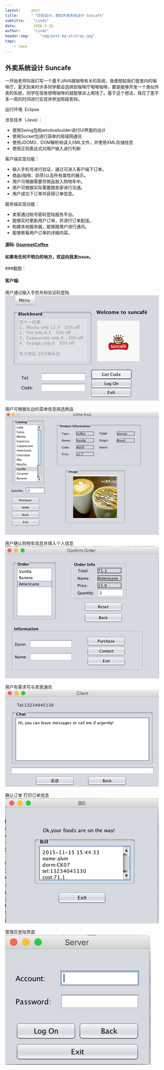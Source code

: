 ```yaml
---
layout:     post
title:      "「实验设计」类似外卖系统设计 Suncafe"
subtitle:    "Lindz"
date:        2016-2-16
author:      "Lindz"
header-img:     "img/post-bg-alitrip.jpg"
tags:
	- Java
---
```


## 外卖系统设计 Suncafe  
一开始老师叫我们写一个基于JAVA跟咖啡有关的系统，我便想起我们食堂内的咖啡厅，夏天到来时许多同学都会选择到咖啡厅喝喝咖啡，要是能够开发一个类似外卖的系统，同学在宿舍想喝咖啡的就能够派上用场了。基于这个想法，我花了差不多一周的时间进行实现并参加班级答辩。  

运行环境: Eclipse

涉及技术（Java）：

* 使用Swing包和windowbuilder进行UI界面的设计
* 使用Socket包进行简单的局域网通讯
* 使用JDOM2、DOM解析和读入XML文件，并使用XML存储信息
* 使用正则表达式对用户输入进行判断  

客户端实现功能：

* 输入手机号进行验证，通过可进入客户端下订单。
* 商品(咖啡、奶茶)以及所有属性的展示。
* 用户可根据需要将商品放入购物车中。
* 用户可根据实际需要跟卖家进行沟通。
* 用户成功下订单并获得订单信息。 

服务端实现功能：

* 卖家通过帐号密码登陆服务平台。
* 能够实时更新用户订单，并进行订单配送。
* 构建本地服务器，能够跟用户进行通讯。
* 能够察看用户订单的详细内容。

#### 源码: [GourmetCoffee](https://github.com/happylindz/TakeawaySystem-design/)
#### 如果有任何不明白的地方，欢迎向我发issue。  

###截图： 

#### 客户端:
用户通过输入手机号和验证码登陆
![img](https://raw.githubusercontent.com/happylindz/TakeawaySystem-design/master/ShotScreen/1.png) 


用户可根据左边的菜单信息挑选商品
![img](https://raw.githubusercontent.com/happylindz/TakeawaySystem-design/master/ShotScreen/2.png)

用户确认购物车信息并填入个人信息
![img](https://raw.githubusercontent.com/happylindz/TakeawaySystem-design/master/ShotScreen/3.png)

用户有需求可与卖家通讯
![img](https://raw.githubusercontent.com/happylindz/TakeawaySystem-design/master/ShotScreen/4.png)

确认订单 打印订单信息
![img](https://raw.githubusercontent.com/happylindz/TakeawaySystem-design/master/ShotScreen/5.png)

管理员登陆界面
![img](https://raw.githubusercontent.com/happylindz/TakeawaySystem-design/master/ShotScreen/6.png)


